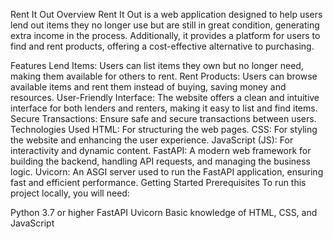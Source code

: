 Rent It Out
Overview
Rent It Out is a web application designed to help users lend out items they no longer use but are still in great condition, generating extra income in the process. Additionally, it provides a platform for users to find and rent products, offering a cost-effective alternative to purchasing.

Features
Lend Items: Users can list items they own but no longer need, making them available for others to rent.
Rent Products: Users can browse available items and rent them instead of buying, saving money and resources.
User-Friendly Interface: The website offers a clean and intuitive interface for both lenders and renters, making it easy to list and find items.
Secure Transactions: Ensure safe and secure transactions between users.
Technologies Used
HTML: For structuring the web pages.
CSS: For styling the website and enhancing the user experience.
JavaScript (JS): For interactivity and dynamic content.
FastAPI: A modern web framework for building the backend, handling API requests, and managing the business logic.
Uvicorn: An ASGI server used to run the FastAPI application, ensuring fast and efficient performance.
Getting Started
Prerequisites
To run this project locally, you will need:

Python 3.7 or higher
FastAPI
Uvicorn
Basic knowledge of HTML, CSS, and JavaScript
